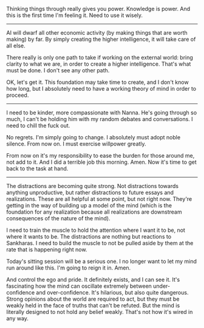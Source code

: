 Thinking things through really gives you power.
Knowledge is power. And this is the first time I'm feeling it.
Need to use it wisely.

---

AI will dwarf all other economic activity (by making things that are worth making) by far. By simply creating the higher intelligence, it will take care of all else.

There really is only one path to take if working on the external world: bring clarity to what we are, in order to create a higher intelligence. That's what must be done. I don't see any other path.

OK, let's get it. This foundation may take time to create, and I don't know how long, but I absolutely need to have a working theory of mind in order to proceed.

---

I need to be kinder, more compassionate with Nanna. He's going through so much, I can't be holding him with my random debates and conversations. I need to chill the fuck out.

No regrets. I'm simply going to change. I absolutely must adopt noble silence. From now on. I must exercise willpower greatly.

From now on it's my responsibility to ease the burden for those around me, not add to it. And I did a terrible job this morning. Amen. Now it's time to get back to the task at hand. 

---

The distractions are becoming quite strong. Not distractions towards anything unproductive, but rather distractions to future essays and realizations. These are all helpful at some point, but not right now. They're getting in the way of building up a model of the mind (which is the foundation for any realization because all realizations are downstream consequences of the nature of the mind).

I need to train the muscle to hold the attention where I want it to be, not where it wants to be. The distractions are nothing but reactions to Sankharas. I need to build the muscle to not be pulled aside by them at the rate that is happening right now.

Today's sitting session will be a serious one. I no longer want to let my mind run around like this. I'm going to reign it in. Amen.

And control the ego and pride. It definitely exists, and I can see it. It's fascinating how the mind can oscillate extremely between under-confidence and over-confidence. It's hilarious, but also quite dangerous. Strong opinions about the world are required to act, but they must be weakly held in the face of truths that can't be refuted. But the mind is literally designed to not hold any belief weakly. That's not how it's wired in any way.